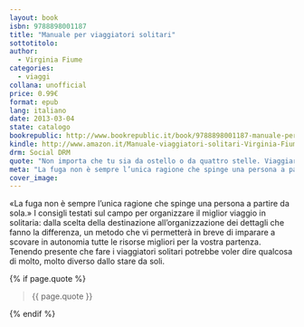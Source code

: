 ```yaml
---
layout: book
isbn: 9788898001187
title: "Manuale per viaggiatori solitari"
sottotitolo:
author:
  - Virginia Fiume
categories:
  - viaggi
collana: unofficial
price: 0.99€
format: epub
lang: italiano
date: 2013-03-04
state: catalogo
bookrepublic: http://www.bookrepublic.it/book/9788898001187-manuale-per-viaggiatori-solitari/
kindle: http://www.amazon.it/Manuale-viaggiatori-solitari-Virginia-Fiume-ebook/dp/B00BOTZCO0/
drm: Social DRM
quote: "Non importa che tu sia da ostello o da quattro stelle. Viaggiare è questione di metodo e creatività."
meta: "La fuga non è sempre l’unica ragione che spinge una persona a partire da sola."
cover_image:
---
```

«La fuga non è sempre l’unica ragione che spinge una persona a partire da sola.» I consigli testati sul campo per organizzare il miglior viaggio in solitaria: dalla scelta della destinazione all’organizzazione dei dettagli che fanno la differenza, un metodo che vi permetterà in breve di imparare a scovare in autonomia tutte le risorse migliori per la vostra partenza. Tenendo presente che fare i viaggiatori solitari potrebbe voler dire qualcosa di molto, molto diverso dallo stare da soli.

{% if page.quote %}
<blockquote>
    {{ page.quote }}
</blockquote>
{% endif %}